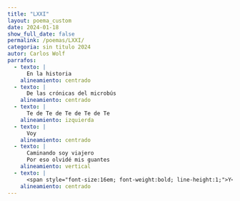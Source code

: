 ```yaml
---
title: "LXXI"
layout: poema_custom
date: 2024-01-18
show_full_date: false
permalink: /poemas/LXXI/
categoria: sin titulo 2024
autor: Carlos Wolf
parrafos:
  - texto: |
      En la historia
    alineamiento: centrado
  - texto: |
      De las crónicas del microbús
    alineamiento: centrado
  - texto: |
      Te de Te de Te de Te de Te
    alineamiento: izquierda
  - texto: |
      Voy
    alineamiento: centrado
  - texto: |
      Caminando soy viajero
      Por eso olvidé mis guantes
    alineamiento: vertical
  - texto: |
      <span style="font-size:16em; font-weight:bold; line-height:1;">Y</span>
    alineamiento: centrado
---
```

